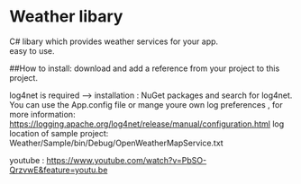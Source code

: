 # Weather libary
C# libary which provides weather services for your app.<br>
easy to use.

##How to install:
download and add a reference from your project to this project.

log4net is required --> installation : NuGet packages and search for log4net.
You can use the App.config file or mange youre own log preferences , for more information:
https://logging.apache.org/log4net/release/manual/configuration.html
log location of sample project: Weather/Sample/bin/Debug/OpenWeatherMapService.txt

youtube :
https://www.youtube.com/watch?v=PbSO-QrzvwE&feature=youtu.be
